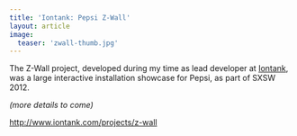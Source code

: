 ```yaml
---
title: 'Iontank: Pepsi Z-Wall'
layout: article
image:
  teaser: 'zwall-thumb.jpg'
---
```


The Z-Wall project, developed during my time as lead developer at [Iontank](http://www.iontank.com), was a large interactive installation showcase for Pepsi, as part of SXSW 2012.

*(more details to come)*

<http://www.iontank.com/projects/z-wall>
